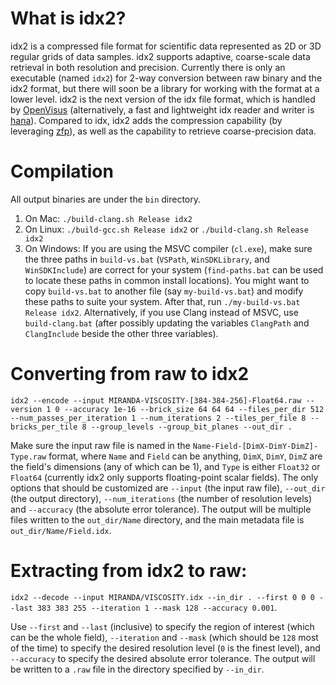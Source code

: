 # What is idx2?
idx2 is a compressed file format for scientific data represented as 2D or 3D regular grids of data samples. idx2 supports adaptive, coarse-scale data retrieval in both resolution and precision.
Currently there is only an executable (named `idx2`) for 2-way conversion between raw binary and the idx2 format, but there will soon be a library for working with the format at a lower level.
idx2 is the next version of the idx file format, which is handled by [OpenVisus](https://github.com/sci-visus/OpenVisus) (alternatively, a fast and lightweight idx reader and writer is [hana](https://github.com/hoangthaiduong/hana)). Compared to idx, idx2 adds the compression capability (by leveraging [zfp](https://github.com/LLNL/zfp)), as well as the capability to retrieve coarse-precision data.

# Compilation
All output binaries are under the `bin` directory.

1. On Mac:
`./build-clang.sh Release idx2`
2. On Linux:
`./build-gcc.sh Release idx2` or `./build-clang.sh Release idx2`
3. On Windows:
If you are using the MSVC compiler (`cl.exe`), make sure the three paths in `build-vs.bat` (`VSPath`, `WinSDKLibrary`, and `WinSDKInclude`) are correct for your system (`find-paths.bat` can be used to locate these paths in common install locations).
You might want to copy `build-vs.bat` to another file (say `my-build-vs.bat`) and modify these paths to suite your system.
After that, run `./my-build-vs.bat Release idx2`.
Alternatively, if you use Clang instead of MSVC, use `build-clang.bat` (after possibly updating the variables `ClangPath` and `ClangInclude` beside the other three variables).

# Converting from raw to idx2
`idx2 --encode --input MIRANDA-VISCOSITY-[384-384-256]-Float64.raw --version 1 0 --accuracy 1e-16 --brick_size 64 64 64 --files_per_dir 512 --num_passes_per_iteration 1 --num_iterations 2 --tiles_per_file 8 --bricks_per_tile 8 --group_levels --group_bit_planes --out_dir .`

Make sure the input raw file is named in the `Name-Field-[DimX-DimY-DimZ]-Type.raw` format, where `Name` and `Field` can be anything, `DimX`, `DimY`, `DimZ` are the field's dimensions (any of which can be 1), and `Type` is either `Float32` or `Float64` (currently idx2 only supports floating-point scalar fields). The only options that should be customized are `--input` (the input raw file), `--out_dir` (the output directory), `--num_iterations` (the number of resolution levels) and `--accuracy` (the absolute error tolerance). The output will be multiple files written to the `out_dir/Name` directory, and the main metadata file is `out_dir/Name/Field.idx`.

# Extracting from idx2 to raw:
`idx2 --decode --input MIRANDA/VISCOSITY.idx --in_dir . --first 0 0 0 --last 383 383 255 --iteration 1 --mask 128 --accuracy 0.001`.

Use `--first` and `--last` (inclusive) to specify the region of interest (which can be the whole field), `--iteration` and `--mask` (which should be `128` most of the time) to specify the desired resolution level (`0` is the finest level), and `--accuracy` to specify the desired absolute error tolerance. The output will be written to a `.raw` file in the directory specified by `--in_dir`.